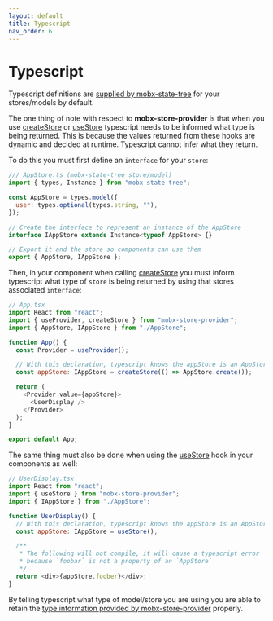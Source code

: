 ```yaml
---
layout: default
title: Typescript
nav_order: 6
---
```


# Typescript

Typescript definitions are [supplied by mobx-state-tree](https://mobx-state-tree.js.org/tips/typescript#using-a-mst-type-at-design-time) for your stores/models by default.

The one thing of note with respect to **mobx-store-provider** is that when you use [createStore](/api/createStore) or [useStore](/api/useStore) typescript needs to be informed what type is being returned. This is because the values returned from these hooks are dynamic and decided at runtime. Typescript cannot infer what they return.

To do this you must first define an `interface` for your `store`:

```javascript
/// AppStore.ts (mobx-state-tree store/model)
import { types, Instance } from "mobx-state-tree";

const AppStore = types.model({
  user: types.optional(types.string, ""),
});

// Create the interface to represent an instance of the AppStore
interface IAppStore extends Instance<typeof AppStore> {}

// Export it and the store so components can use them
export { AppStore, IAppStore };
```

Then, in your component when calling [createStore](/api/createStore) you must inform typescript what type of `store` is being returned by using that stores associated `interface`:

```javascript
// App.tsx
import React from "react";
import { useProvider, createStore } from "mobx-store-provider";
import { AppStore, IAppStore } from "./AppStore";

function App() {
  const Provider = useProvider();

  // With this declaration, typescript knows the appStore is an AppStore
  const appStore: IAppStore = createStore(() => AppStore.create());

  return (
    <Provider value={appStore}>
      <UserDisplay />
    </Provider>
  );
}

export default App;
```

The same thing must also be done when using the [useStore](/api/useStore) hook in your components as well:

```javascript
// UserDisplay.tsx
import React from "react";
import { useStore } from "mobx-store-provider";
import { IAppStore } from "./AppStore";

function UserDisplay() {
  // With this declaration, typescript knows the appStore is an AppStore
  const appStore: IAppStore = useStore();

  /**
   * The following will not compile, it will cause a typescript error
   * because `foobar` is not a property of an `AppStore`
   */
  return <div>{appStore.foober}</div>;
}
```

By telling typescript what type of model/store you are using you are able to retain the [type information provided by mobx-store-provider](https://mobx-state-tree.js.org/tips/typescript#using-a-mst-type-at-design-time) properly.
